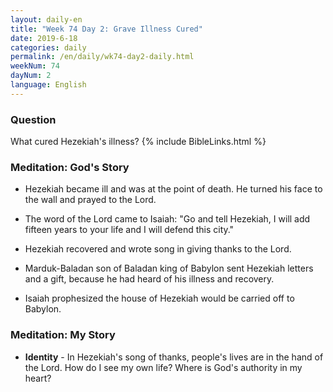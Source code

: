 ```yaml
---
layout: daily-en
title: "Week 74 Day 2: Grave Illness Cured"
date: 2019-6-18 
categories: daily
permalink: /en/daily/wk74-day2-daily.html
weekNum: 74
dayNum: 2
language: English
---
```

### Question     
What cured Hezekiah's illness? 
{% include BibleLinks.html %} 

### Meditation: God's Story   
+ Hezekiah became ill and was at the point of death. He turned his face to the wall and prayed to the Lord. 

+ The word of the Lord came to Isaiah: "Go and tell Hezekiah, I will add fifteen years to your life and I will defend this city." 

+ Hezekiah recovered and wrote song in giving thanks to the Lord. 

+ Marduk-Baladan son of Baladan king of Babylon sent Hezekiah letters and a gift, because he had heard of his illness and recovery. 

+ Isaiah prophesized the house of Hezekiah would be carried off to Babylon. 

### Meditation: My Story   
+ **Identity** - In Hezekiah's song of thanks, people's lives are in the hand of the Lord. How do I see my own life? Where is God's authority in my heart? 
